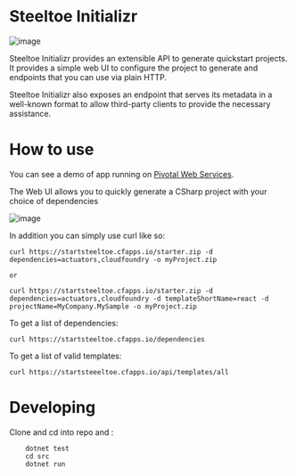 # Steeltoe Initializr 
![image](https://dev.azure.com/hsarella/sample/_apis/build/status/hananiel.start.steeltoe.io?branchName=master)


Steeltoe Initializr provides an extensible API to generate quickstart projects. It provides a simple web UI to configure the project to generate and endpoints that you can use via plain HTTP.

Steeltoe Initializr also exposes an endpoint that serves its metadata in a well-known
format to allow third-party clients to provide the necessary assistance.

# How to use
You can see a demo of app running on [Pivotal Web Services](https://startsteeltoe.cfapps.io).

The Web UI allows you to quickly generate a CSharp project with your choice of dependencies

 ![image](https://media.giphy.com/media/IdP0OiDeK0dTLIW1Qe/giphy.gif)


In addition you can simply use curl like so:
```
curl https://startsteeltoe.cfapps.io/starter.zip -d dependencies=actuators,cloudfoundry -o myProject.zip

or

curl https://startsteeltoe.cfapps.io/starter.zip -d dependencies=actuators,cloudfoundry -d templateShortName=react -d projectName=MyCompany.MySample -o myProject.zip
```

To get a list of dependencies:
```
curl https://startsteeltoe.cfapps.io/dependencies
```

To get a list of valid templates:
```
curl https://startsteeeltoe.cfapps.io/api/templates/all
```

# Developing 

Clone and cd into repo and :
``` dotnet build
    dotnet test 
    cd src 
    dotnet run
```

